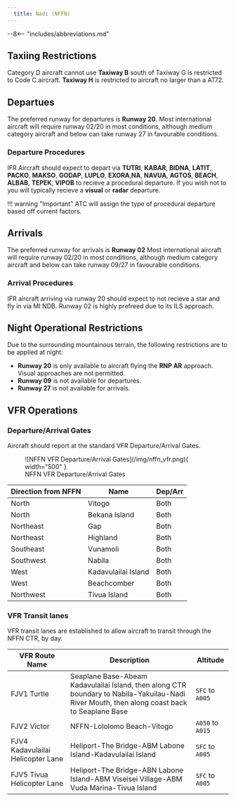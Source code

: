 ```yaml
---
  title: Nadi (NFFN)
---
```


--8<-- "includes/abbreviations.md"

## Taxiing Restrictions
Category D aircraft cannot use **Taxiway B** south of Taxiway G is restricted to Code C aircraft. **Taxiway H** is restricted to aircraft no larger than a AT72.

## Departues
The preferred runway for departures is **Runway 20**. Most international aircraft will require runway 02/20 in most conditions, although medium category aircraft and below can take runway 27 in favourable conditions. 

### Departure Procedures
IFR Aircraft should expect to depart via **TUTRI**, **KABAR**, **BIDNA**, **LATIT**, **PACKO**, **MAKSO**, **GODAP**, **LUPLO**, **EXORA**,**NA**, **NAVUA**, **AGTOS**, **BEACH**, **ALBAB**, **TEPEK**, **VIPOB** to recieve a procedural departure. If you wish not to you will typically recieve a **visual** or **radar** departure. 

!!! warning "Important"
    ATC will assign the type of procedural departure based off current factors.

## Arrivals
The preferred runway for arrivals is **Runway 02** Most international aircraft will require runway 02/20 in most conditions, although medium category aircraft and below can take runway 09/27 in favourable conditions. 

### Arrival Procedures
IFR aircraft arriving via runway 20 should expect to not recieve a star and fly in via MI NDB. Runway 02 is highly prefreed due to its ILS approach.

## Night Operational Restrictions
Due to the surrounding mountainous terrain, the following restrictions are to be applied at night:

- **Runway 20** is only available to aircraft flying the **RNP AR** approach. Visual approaches are not permitted.
- **Runway 09** is not available for departures.
- **Runway 27** is not available for arrivals.

## VFR Operations
### Departure/Arrival Gates
Aircraft should report at the standard VFR Departure/Arrival Gates.

<figure markdown>
![NFFN VFR Departure/Arrival Gates](/img/nffn_vfr.png){ width="500" }
  <figcaption>NFFN VFR Departure/Arrival Gates</figcaption>
</figure>

| Direction from NFFN | Name | Dep/Arr |
| ------------------- | ---- | ------- |
| North | Vitogo | Both |
| North | Bekana Island | Both |
| Northeast | Gap | Both |
| Northeast | Highland | Both |
| Southeast | Vunamoli | Both |
| Southwest | Nabila | Both |
| West | Kadavulailai Island | Both |
| West | Beachcomber | Both |
| Northwest | Tivua Island | Both |

### VFR Transit lanes
VFR transit lanes are established to allow aircraft to transit through the NFFN CTR, by day.

| VFR Route Name | Description | Altitude |
| ------ | ------- | ------ |
| FJV1 Turtle | Seaplane Base-Abeam Kadavulailai Island, then along CTR boundary to Nabila-Yakuilau-Nadi River Mouth, then along coast back to Seaplane Base | `SFC` to `A005` |
| FJV2 Victor | NFFN-Lololomo Beach-Vitogo | `A050` to `A015` |
| FJV4 Kadavulailai Helicopter Lane | Heliport-The Bridge-ABM Labone Island-Kadavulailai Island | `SFC` to `A005` |
| FJV5 Tivua Helicopter Lane | Heliport-The Bridge-ABN Labone Island-ABM Viseisei Village-ABM Vuda Marina-Tivua Island | `SFC` to `A005` |


